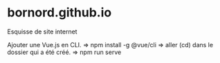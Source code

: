 # bornord.github.io
 Esquisse de site internet

 Ajouter une Vue.js en CLI.
 => npm install -g @vue/cli
    => aller (cd) dans le dossier qui a été créé.
    => npm run serve 

